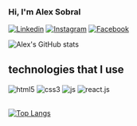 
### Hi, I'm Alex Sobral

[![Linkedin](https://img.shields.io/badge/LinkedIn-0077B5?style=for-the-badge&logo=linkedin&logoColor=white)](https://github.com/AlexSobral01)
[![Instagram](https://img.shields.io/badge/Instagram-E4405F?style=for-the-badge&logo=instagram&logoColor=white)](https://www.instagram.com/_alexsobral/)
[![Facebook](https://img.shields.io/badge/Facebook-1877F2?style=for-the-badge&logo=facebook&logoColor=white)](https://www.facebook.com/alex.sobral.9421/)

![Alex's GitHub stats](https://github-readme-stats.vercel.app/api?username=AlexSobral01&show_icons=true&bg_color=00000000)

## technologies that I use 

<div style="display: inline_block">
  <img align="center" alt="html5" src="https://img.shields.io/badge/HTML5-E34F26?style=for-the-badge&logo=html5&logoColor=white" />
  <img align="center" alt="css3" src="https://img.shields.io/badge/CSS3-1572B6?style=for-the-badge&logo=css3&logoColor=white" />
  <img align="center" alt="js" src="https://img.shields.io/badge/JavaScript-F7DF1E?style=for-the-badge&logo=javascript&logoColor=black" />
  <img align="center" alt="react.js" src="https://img.shields.io/badge/React-20232A?style=for-the-badge&logo=react&logoColor=61DAFB" />
</div></br>

[![Top Langs](https://github-readme-stats.vercel.app/api/top-langs/?username=AlexSobral01&layout=compact&theme=transparent)](https://github.com/AlexSobral01/github-readme-stats)
